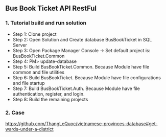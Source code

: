 ## Bus Book Ticket API RestFul
### 1. Tutorial build and run solution
- Step 1: Clone project
- Step 2: Open Solution and Create database BusBookTicket in SQL Server
- Step 3: Open Package Manager Console -> Set default project is: BusBookTicket.Common
- Step 4: PM> update-database
- Step 5: Build BusBookTicket.Common. Because Module have file common and file utilities
- Step 6: Build BusBookTicket. Because Module have file configurations and file startup
- Step 7: Build BusBookTicket.Auth. Because Module have file authentication, register, and login.
- Step 8: Build the remaining projects
### 2. Case

https://github.com/ThangLeQuoc/vietnamese-provinces-database#get-wards-under-a-district